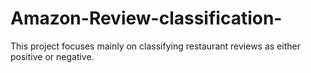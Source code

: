 # Amazon-Review-classification-
This project focuses mainly on classifying restaurant reviews as either positive or negative.
